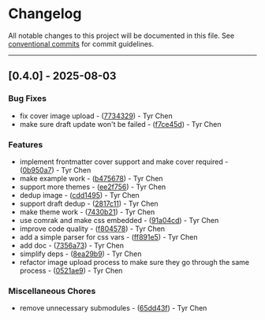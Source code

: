 # Changelog

All notable changes to this project will be documented in this file. See [conventional commits](https://www.conventionalcommits.org/) for commit guidelines.

---
## [0.4.0] - 2025-08-03

### Bug Fixes

- fix cover image upload - ([7734329](https://github.com/commit/7734329231b896d20ed73aff6e26f172f2f2958d)) - Tyr Chen
- make sure draft update won't be failed - ([f7ce45d](https://github.com/commit/f7ce45dd8cbe0a69909b9a21fa951e649f5cde07)) - Tyr Chen

### Features

- implement frontmatter cover support and make cover required - ([0b950a7](https://github.com/commit/0b950a7687823739b170bcd54fa10cfd944caf99)) - Tyr Chen
- make example work - ([b475678](https://github.com/commit/b4756784eb31115992cb5cfcf7ff750343bb5b5c)) - Tyr Chen
- support more themes - ([ee2f756](https://github.com/commit/ee2f756073a69f9b1810c53bae589211a470a37b)) - Tyr Chen
- dedup image - ([cdd1495](https://github.com/commit/cdd1495aae51c51cdcde4b25f6216b2afd5ab9d7)) - Tyr Chen
- support draft dedup - ([2817c11](https://github.com/commit/2817c1129b2b40f55282598ae20e4117a0fc216d)) - Tyr Chen
- make theme work - ([7430b21](https://github.com/commit/7430b210fe33b324f0d602b1f6c1abf5876c5ca2)) - Tyr Chen
- use comrak and make css embedded - ([91a04cd](https://github.com/commit/91a04cd96e8f16de94b0d3c4802d5f7a6aca0cd9)) - Tyr Chen
- improve code quality - ([f804578](https://github.com/commit/f80457868790806b6dcecf5ea1ae3558483e538e)) - Tyr Chen
- add a simple parser for css vars - ([ff891e5](https://github.com/commit/ff891e5f8edc748da01b5bb44803255ef80ebb72)) - Tyr Chen
- add doc - ([7356a73](https://github.com/commit/7356a7397aa51eeceae1744ac738dc7f19fe6bf3)) - Tyr Chen
- simplify deps - ([8ea29b9](https://github.com/commit/8ea29b9d90db2c224fa1059fe70f870c36872b6a)) - Tyr Chen
- refactor image upload process to make sure they go through the same process - ([0521ae9](https://github.com/commit/0521ae90faaab79d924bd4885420727567279151)) - Tyr Chen

### Miscellaneous Chores

- remove unnecessary submodules - ([65dd43f](https://github.com/commit/65dd43f1fdb4f0713c0c30c727f7282e5002239b)) - Tyr Chen

<!-- generated by git-cliff -->
